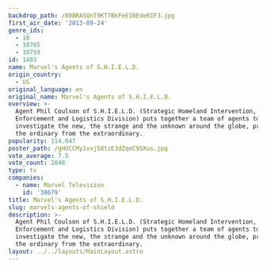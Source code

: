 ```yaml
---
backdrop_path: /80BRASQnT9KT7BkFeEI0EdeRIF3.jpg
first_air_date: '2013-09-24'
genre_ids:
  - 18
  - 10765
  - 10759
id: 1403
name: Marvel's Agents of S.H.I.E.L.D.
origin_country:
  - US
original_language: en
original_name: Marvel's Agents of S.H.I.E.L.D.
overview: >-
  Agent Phil Coulson of S.H.I.E.L.D. (Strategic Homeland Intervention,
  Enforcement and Logistics Division) puts together a team of agents to
  investigate the new, the strange and the unknown around the globe, protecting
  the ordinary from the extraordinary.
popularity: 114.047
poster_path: /gHUCCMy1vvj58tzE3dZqeC9SXus.jpg
vote_average: 7.5
vote_count: 2848
type: tv
companies:
  - name: Marvel Television
    id: '38679'
title: Marvel's Agents of S.H.I.E.L.D.
slug: marvels-agents-of-shield
description: >-
  Agent Phil Coulson of S.H.I.E.L.D. (Strategic Homeland Intervention,
  Enforcement and Logistics Division) puts together a team of agents to
  investigate the new, the strange and the unknown around the globe, protecting
  the ordinary from the extraordinary.
layout: ../../layouts/MainLayout.astro
---
```


